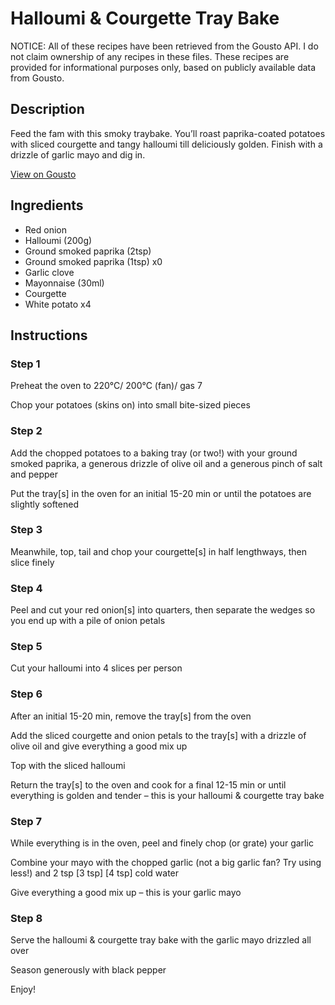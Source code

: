 # Halloumi & Courgette Tray Bake

NOTICE: All of these recipes have been retrieved from the Gousto API. I do not claim ownership of any recipes in these files. These recipes are provided for informational purposes only, based on publicly available data from Gousto.

## Description

Feed the fam with this smoky traybake. You’ll roast paprika-coated potatoes with sliced courgette and tangy halloumi till deliciously golden. Finish with a drizzle of garlic mayo and dig in. 

[View on Gousto](https://www.gousto.co.uk/recipes/cookbook/halloumi-courgette-tray-bake)

## Ingredients

- Red onion
- Halloumi (200g)
- Ground smoked paprika (2tsp)
- Ground smoked paprika (1tsp) x0
- Garlic clove
- Mayonnaise (30ml)
- Courgette
- White potato x4

## Instructions


### Step 1

Preheat the oven to 220°C/ 200°C (fan)/ gas 7

Chop your potatoes (skins on) into small bite-sized pieces


### Step 2

Add the chopped potatoes to a baking tray (or two!) with your ground smoked paprika, a generous drizzle of olive oil and a generous pinch of salt and pepper

Put the tray[s] in the oven for an initial 15-20 min or until the potatoes are slightly softened


### Step 3

Meanwhile, top, tail and chop your courgette[s] in half lengthways, then slice finely


### Step 4

Peel and cut your red onion[s] into quarters, then separate the wedges so you end up with a pile of onion petals


### Step 5

Cut your halloumi into 4 slices per person


### Step 6

After an initial 15-20 min, remove the tray[s] from the oven

Add the sliced courgette and onion petals to the tray[s] with a drizzle of olive oil and give everything a good mix up

Top with the sliced halloumi

Return the tray[s] to the oven and cook for a final 12-15 min or until everything is golden and tender – this is your halloumi & courgette tray bake


### Step 7

While everything is in the oven, peel and finely chop (or grate) your garlic

Combine your mayo with the chopped garlic (not a big garlic fan? Try using less!) and 2 tsp <span class="text-purple">[3 tsp]</span> <span class="text-danger">[4 tsp]</span> cold water

Give everything a good mix up – this is your garlic mayo

### Step 8

Serve the halloumi & courgette tray bake with the garlic mayo drizzled all over

Season generously with black pepper

Enjoy!

